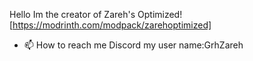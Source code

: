Hello Im the creator of Zareh's Optimized! [https://modrinth.com/modpack/zarehoptimized]
- 📫 How to reach me Discord my user name:GrhZareh

<!---
LeonSecret/LeonSecret is a ✨ special ✨ repository because its `README.md` (this file) appears on your GitHub profile.
You can click the Preview link to take a look at your changes.
--->
